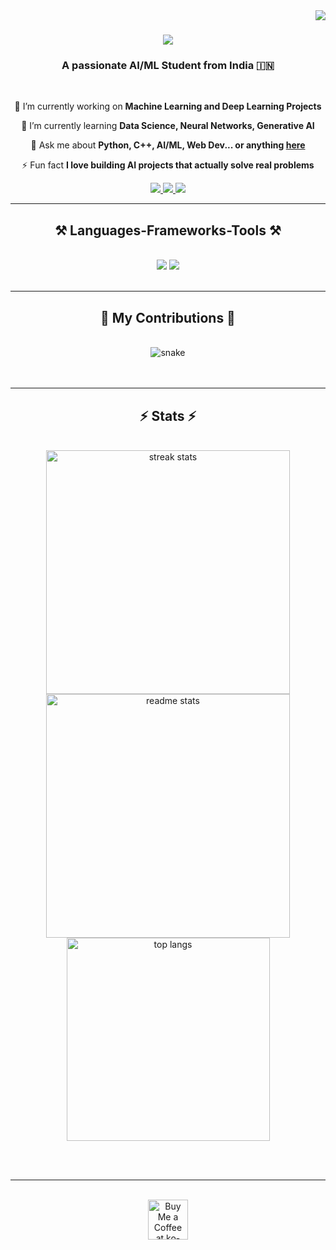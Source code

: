 <img align="right" src="https://visitor-badge.laobi.icu/badge?page_id=Krishna-Coder-og.Krishna-Coder-og" />

<h1 align="center">
    <img src="https://readme-typing-svg.herokuapp.com/?font=Righteous&size=35&center=true&vCenter=true&width=500&height=70&duration=4000&lines=Hi+There!+👋;+I'm+Krishna+Shankar+Maurya!;" />
</h1>

<h3 align="center">A passionate AI/ML Student from India 🇮🇳</h3>

<br/>

<div align="center">
 
 🔭 I’m currently working on **Machine Learning and Deep Learning Projects**
 
 🌱 I’m currently learning **Data Science, Neural Networks, Generative AI**

💬 Ask me about **Python, C++, AI/ML, Web Dev... or anything [here](https://github.com/Krishna-Coder-og/Krishna-Coder-og/issues)**

⚡ Fun fact **I love building AI projects that actually solve real problems** 

</div>
 
<div align="center"> 
  <a href="mailto:mauryakrishna2022@gmail.com">
    <img src="https://img.shields.io/badge/Gmail-333333?style=for-the-badge&logo=gmail&logoColor=red" />
  </a>
  <a href="https://linkedin.com/in/krishna-shankar-maurya-24631a323" target="_blank">
    <img src="https://img.shields.io/badge/LinkedIn-0077B5?style=for-the-badge&logo=linkedin&logoColor=white" target="_blank" />
  </a>
  <a href="https://krishna-coder-og.github.io" target="_blank">
     <img src="https://img.shields.io/badge/Portfolio-FF5722?style=for-the-badge&logo=todoist&logoColor=white" target="_blank" />
  </a>
</div>

<hr/>

<h2 align="center">⚒️ Languages-Frameworks-Tools ⚒️</h2>
<br/>
<div align="center">
    <img src="https://skillicons.dev/icons?i=react,bootstrap,mui,html,css,vscode,github,figma,tailwind,git,r" />
    <img src="https://skillicons.dev/icons?i=nodejs,python,javascript,typescript,express,firebase,mongodb,c,java,nextjs,mysql,flask" /><br>
</div>

<br/>
<hr/>

<div align="center">
  <h2>🐍 My Contributions 🐍</h2>
  <br>
  <img alt="snake" src="https://github-readme-activity-graph.vercel.app/graph?username=Krishna-Coder-og&theme=react-dark&area=true&hide_border=true" />
  <br/><br/><br/>
</div>

<hr/>

<h2 align="center">⚡ Stats ⚡</h2>
<br>
<div align=center>
  <img width=390 src="https://github-readme-streak-stats.vercel.app/?user=Krishna-Coder-og&count_private=true&theme=react&border_radius=10" alt="streak stats"/>
  <img width=390 src="https://github-readme-stats.vercel.app/api?username=Krishna-Coder-og&count_private=true&show_icons=true&theme=react&rank_icon=github&border_radius=10" alt="readme stats" />
  <br/>
  <img width=325 align="center" src="https://github-readme-stats.vercel.app/api/top-langs/?username=Krishna-Coder-og&hide=HTML&langs_count=8&layout=compact&theme=react&border_radius=10&size_weight=0.5&count_weight=0.5" alt="top langs" />
</div>

<br/><br/>

<hr/>

<br/>

<div align="center">
<a href='https://ko-fi.com/V7V4RAK9C' target='_blank'><img height='64' style='border:0px;height:64px;' src='https://storage.ko-fi.com/cdn/kofi1.png?v=3' border='0' alt='Buy Me a Coffee at ko-fi.com' /></a>
</div>

<br/>
